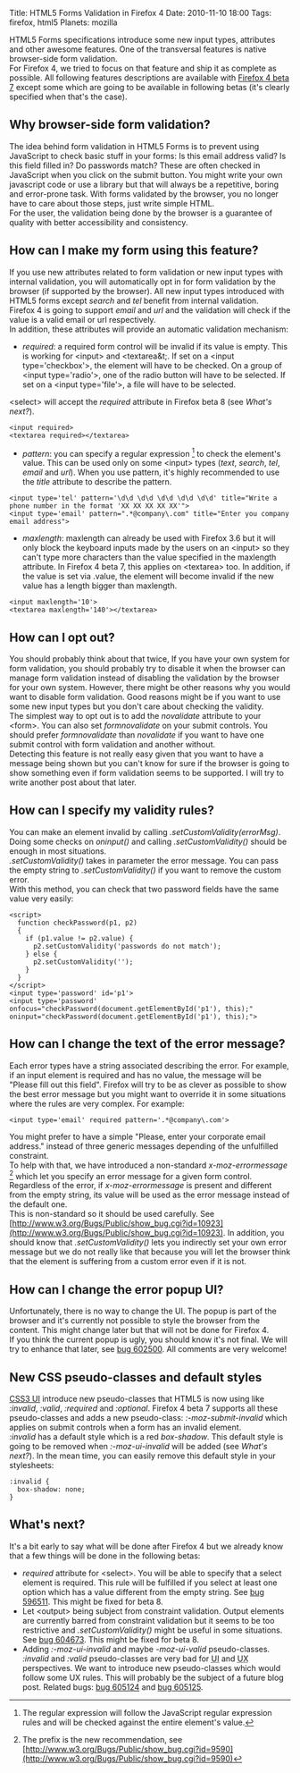 Title: HTML5 Forms Validation in Firefox 4
Date: 2010-11-10 18:00
Tags: firefox, html5
Planets: mozilla

HTML5 Forms specifications introduce some new input types, attributes
and other awesome features. One of the transversal features is native
browser-side form validation.  
For Firefox 4, we tried to focus on that feature and ship it as complete
as possible. All following features descriptions are available with
[Firefox 4 beta 7](http://www.mozilla.com/firefox/beta/) except some which are
going to be available in following betas (it's clearly specified when that's the case).

Why browser-side form validation?
---------------------------------

The idea behind form validation in HTML5 Forms is to prevent using
JavaScript to check basic stuff in your forms: Is this email address
valid? Is this field filled in? Do passwords match? These are often
checked in JavaScript when you click on the submit button. You might
write your own javascript code or use a library but that will always be
a repetitive, boring and error-prone task. With forms validated by the
browser, you no longer have to care about those steps, just write simple
HTML.  
For the user, the validation being done by the browser is a guarantee of
quality with better accessibility and consistency.

How can I make my form using this feature?
------------------------------------------

If you use new attributes related to form validation or new input types
with internal validation, you will automatically opt in for form
validation by the browser (if supported by the browser). All new input
types introduced with HTML5 forms except *search* and *tel* benefit from
internal validation.  
Firefox 4 is going to support *email* and *url* and the validation will
check if the value is a valid email or url respectively.  
In addition, these attributes will provide an automatic validation
mechanism:

-   *required*: a required form control will be invalid if its value is
    empty. This is working for &lt;input&gt; and &lt;textarea&t;. If set on a
    &lt;input type='checkbox'&gt;, the element will have to be checked. On a
    group of &lt;input type='radio'&gt;, one of the radio button will have
    to be selected. If set on a &lt;input type='file'&gt;, a file will have
    to be selected.  

&lt;select&gt; will accept the *required* attribute in Firefox beta 8 (see
*What's next?*).

    <input required>
    <textarea required></textarea>

-   *pattern*: you can specify a regular expression [^1] to check
    the element's value. This can be used only on some &lt;input&gt; types
    (*text*, *search*, *tel*, *email* and *url*). When you use pattern,
    it's highly recommended to use the *title* attribute to describe the
    pattern.

<!-- -->

    <input type='tel' pattern='\d\d \d\d \d\d \d\d \d\d' title="Write a phone number in the format 'XX XX XX XX XX'">
    <input type='email' pattern=".*@company\.com" title="Enter you company email address">

-   *maxlength*: maxlength can already be used with Firefox 3.6 but it
    will only block the keyboard inputs made by the users on an
    &lt;input&gt; so they can't type more characters than the value
    specified in the maxlength attribute. In Firefox 4 beta 7, this
    applies on &lt;textarea&gt; too. In addition, if the value is set via
    .value, the element will become invalid if the new value has a
    length bigger than maxlength.

<!-- -->

    <input maxlength='10'>
    <textarea maxlength='140'></textarea>

How can I opt out?
------------------

You should probably think about that twice, If you have your own system
for form validation, you should probably try to disable it when the
browser can manage form validation instead of disabling the validation
by the browser for your own system. However, there might be other
reasons why you would want to disable form validation. Good reasons
might be if you want to use some new input types but you don't care
about checking the validity.  
The simplest way to opt out is to add the *novalidate* attribute to your
&lt;form&gt;. You can also set *formnovalidate* on your submit controls. You
should prefer *formnovalidate* than *novalidate* if you want to have one
submit control with form validation and another without.  
Detecting this feature is not really easy given that you want to have a
message being shown but you can't know for sure if the browser is going
to show something even if form validation seems to be supported. I will
try to write another post about that later.

How can I specify my validity rules?
------------------------------------

You can make an element invalid by calling
*.setCustomValidity(errorMsg)*. Doing some checks on *oninput()* and
calling *.setCustomValidity()* should be enough in most situations.  
*.setCustomValidity()* takes in parameter the error message. You can
pass the empty string to *.setCustomValidity()* if you want to remove
the custom error.  
With this method, you can check that two password fields have the same
value very easily:

    <script>
      function checkPassword(p1, p2)
      {
        if (p1.value != p2.value) {
          p2.setCustomValidity('passwords do not match');
        } else {
          p2.setCustomValidity('');
        }
      }
    </script>
    <input type='password' id='p1'>
    <input type='password' onfocus="checkPassword(document.getElementById('p1'), this);" oninput="checkPassword(document.getElementById('p1'), this);">

How can I change the text of the error message?
-----------------------------------------------

Each error types have a string associated describing the error. For
example, if an input element is required and has no value, the message
will be "Please fill out this field". Firefox will try to be as
clever as possible to show the best error message but you might want to
override it in some situations where the rules are very complex. For
example:

    <input type='email' required pattern='.*@company\.com'>

You might prefer to have a simple "Please, enter your corporate email
address." instead of three generic messages depending of the
unfulfilled constraint.  
To help with that, we have introduced a non-standard
*x-moz-errormessage* [^2] which let you specify an error message
for a given form control. Regardless of the error, if
*x-moz-errormessage* is present and different from the empty string, its
value will be used as the error message instead of the default one.  
This is non-standard so it should be used carefully. See
[http://www.w3.org/Bugs/Public/show_bug.cgi?id=10923](http://www.w3.org/Bugs/Public/show_bug.cgi?id=10923).
In addition, you should know that *.setCustomValidity()* lets you indirectly set
your own error message but we do not really like that because you will let the
browser think that the element is suffering from a custom error even if it is
not.

How can I change the error popup UI?
------------------------------------

Unfortunately, there is no way to change the UI. The popup is part of
the browser and it's currently not possible to style the browser from
the content. This might change later but that will not be done for
Firefox 4.  
If you think the current popup is ugly, you should know it's not final.
We will try to enhance that later, see [bug 602500](https://bugzilla.mozilla.org/show_bug.cgi?id=602500).
All comments are very welcome!

New CSS pseudo-classes and default styles
-----------------------------------------

[CSS3 UI](http://www.w3.org/TR/css3-ui/) introduce new pseudo-classes that HTML5 is now using like
*:invalid*, *:valid*, *:required* and *:optional*. Firefox 4 beta 7
supports all these pseudo-classes and adds a new pseudo-class:
*:-moz-submit-invalid* which applies on submit controls when a form has
an invalid element.  
*:invalid* has a default style which is a red *box-shadow*. This default
style is going to be removed when *:-moz-ui-invalid* will be added (see
*What's next?*). In the mean time, you can easily remove this default
style in your stylesheets:

    :invalid {
      box-shadow: none;
    }

What's next?
------------

It's a bit early to say what will be done after Firefox 4 but we already
know that a few things will be done in the following betas:

-   *required* attribute for &lt;select&gt;. You will be able to specify
    that a select element is required. This rule will be fulfilled if
    you select at least one option which has a value different from the
    empty string. See [bug 596511](https://bugzilla.mozilla.org/show_bug.cgi?id=596511). This might be fixed for beta 8.
-   Let &lt;output&gt; being subject from constraint validation. Output
    elements are currently barred from constraint validation but it
    seems to be too restrictive and *.setCustomValidity()* might be
    useful in some situations. See [bug 604673](https://bugzilla.mozilla.org/show_bug.cgi?id=604673). This might be fixed
    for beta 8.
-   Adding *:-moz-ui-invalid* and maybe *-moz-ui-valid* pseudo-classes.
    *:invalid* and *:valid* pseudo-classes are very bad for
    <acronym title="User interface">UI</acronym> and
    <acronym title="User experience">UX</acronym> perspectives.
    We want to introduce new pseudo-classes which would follow some UX
    rules. This will probably be the subject of a future blog post.
    Related bugs: [bug 605124](https://bugzilla.mozilla.org/show_bug.cgi?id=605124) and [bug 605125](https://bugzilla.mozilla.org/show_bug.cgi?id=605125).

[^1]: The regular expression will follow the JavaScript regular expression rules
and will be checked against the entire element's value.
[^2]: The prefix is the new recommendation, see [http://www.w3.org/Bugs/Public/show_bug.cgi?id=9590](http://www.w3.org/Bugs/Public/show_bug.cgi?id=9590)
